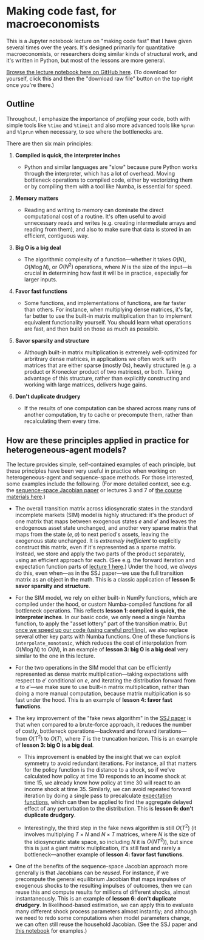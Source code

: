 # Making code fast, for macroeconomists
This is a Jupyter notebook lecture on "making code fast" that I have given several times over the years. It's designed primarily for quantitative macroeconomists, or researchers doing similar kinds of structural work, and it's written in Python, but most of the lessons are more general.

[Browse the lecture notebook here on GitHub here](https://github.com/mrognlie/fast-code-macro/blob/main/making_macro_code_fast.ipynb). (To download for yourself, click this and then the "download raw file" button on the top right once you're there.)

## Outline
Throughout, I emphasize the importance of *profiling* your code, both with simple tools like `%time` and `%timeit` and also more advanced tools like `%prun` and `%lprun` when necessary, to see where the bottlenecks are.

There are then six main principles:

1. **Compiled is quick, the interpreter inches**
    * Python and similar languages are "slow" because pure Python works through the interpreter, which has a lot of overhead. Moving bottleneck operations to compiled code, either by vectorizing them or by compiling them with a tool like Numba, is essential for speed.

2. **Memory matters**
    * Reading and writing to memory can dominate the direct computational cost of a routine. It's often useful to avoid unnecessary reads and writes (e.g. creating intermediate arrays and reading from them), and also to make sure that data is stored in an efficient, contiguous way.
  
3. **Big O is a big deal**
   * The algorithmic complexity of a function—whether it takes $O(N)$, $O(N \log N)$, or $O(N^2)$ operations, where $N$ is the size of the input—is crucial in determining how fast it will be in practice, especially for larger inputs.

4. **Favor fast functions**
   * Some functions, and implementations of functions, are far faster than others. For instance, when multiplying dense matrices, it's far, far better to use the built-in matrix multiplication than to implement equivalent functionality yourself. You should learn what operations are fast, and then build on those as much as possible.

5. **Savor sparsity and structure**
   * Although built-in matrix multiplication is extremely well-optimized for arbritrary dense matrices, in applications we often work with matrices that are either sparse (mostly 0s), heavily structured (e.g. a product or Kronecker product of two matrices), or both. Taking advantage of this structure, rather than explicitly constructing and working with large matrices, delivers huge gains.
   
6. **Don't duplicate drudgery**
   * If the results of one computation can be shared across many runs of another computation, try to cache or precompute them, rather than recalculating them every time. 



## How are these principles applied in practice for heterogeneous-agent models?
The lecture provides simple, self-contained examples of each principle, but these principles have been very useful in practice when working on heterogeneous-agent and sequence-space methods. For those interested, some examples include the following. (For more detailed context, see e.g. the [sequence-space Jacobian paper](https://shade-econ.github.io/sequence_space_jacobian.pdf) or lectures 3 and 7 of [the course materials here](https://github.com/mrognlie/econ411-3).)

* The overall transition matrix across idiosyncratic states in the standard incomplete markets (SIM) model is highly structured: it's the product of one matrix that maps between exogenous states $e$ and $e'$ and leaves the endogenous asset state unchanged, and another very sparse matrix that maps from the state $(e,a)$ to next period's assets, leaving the exogenous state unchanged. It is *extremely inefficient* to explicitly construct this matrix, even if it's represented as a sparse matrix. Instead, we store and apply the two parts of the product separately, using an efficient approach for each. (See e.g. the forward iteration and expectation function parts of [lecture 1 here](https://github.com/shade-econ/nber-workshop-2023?tab=readme-ov-file#first-lecture-online).) Under the hood, we *always* do this, even when—as in the SSJ paper—we use the full transition matrix as an object in the math. This is a classic application of **lesson 5: savor sparsity and structure**.


* For the SIM model, we rely on either built-in NumPy functions, which are compiled under the hood, or custom Numba-compiled functions for all bottleneck operations. This reflects **lesson 1: compiled is quick, the interpreter inches**. In our basic code, we only need a single Numba function, to apply the "asset lottery" part of the transition matrix. But [once we speed up our code (using careful profiling)](https://github.com/mrognlie/econ411-3/blob/main/notebooks/econ411_3_lecture3_supplement_speed.ipynb), we also replace several other key parts with Numba functions. One of these functions is `interpolate_monotonic`, which reduces the cost of interpolation from $O(N\log N)$ to $O(N)$, in an example of **lesson 3: big O is a big deal** very similar to the one in this lecture.


* For the two operations in the SIM model that can be efficiently represented as dense matrix multiplication—taking expectations with respect to $e'$ conditional on $e$, and iterating the distribution forward from $e$ to $e'$—we make sure to use built-in matrix multiplication, rather than doing a more manual computation, because matrix multiplication is so fast under the hood. This is an example of **lesson 4: favor fast functions**.


* The key improvement of the "fake news algorithm" in the [SSJ paper](https://shade-econ.github.io/sequence_space_jacobian.pdf) is that when compared to a brute-force approach, it reduces the number of costly, bottleneck operations—backward and forward iterations—from $O(T^2)$ to $O(T)$, where $T$ is the truncation horizon. This is an example of **lesson 3: big O is a big deal**.
   * This improvement is enabled by the insight that we can exploit symmetry to avoid redundant iterations. For instance, all that matters for the policy function is the distance to a shock, so if we've calculated how policy at time 10 responds to an income shock at time 15, we already know how policy at time 30 will react to an income shock at time 35. Similarly, we can avoid repeated forward iteration by doing a single pass to precalculate [expectation functions](https://github.com/mrognlie/econ411-3/blob/main/notebooks/econ411_3_lecture7_supplement_expfunctions.ipynb), which can then be applied to find the aggregate delayed effect of any perturbation to the distribution. This is **lesson 6: don't duplicate drudgery**.

   * Interestingly, the third step in the fake news algorithm is still $O(T^2)$ (it involves multiplying $T\times N$ and $N\times T$ matrices, where $N$ is the size of the idiosyncratic state space, so including $N$ it is $O(N T^2)$), but since this is just a giant matrix muliplication, it's still fast and rarely a bottleneck—another example of **lesson 4: favor fast functions**.


* One of the benefits of the sequence-space Jacobian approach more generally is that Jacobians can be *reused*. For instance, if we precompute the general equilibrium Jacobian that maps impulses of exogenous shocks to the resulting impulses of outcomes, then we can reuse this and compute results for millions of different shocks, almost instantaneously. This is an example of **lesson 6: don't duplicate drudgery**. In likelihood-based estimation, we can apply this to evaluate many different shock process parameters almost instantly; and although we need to redo some computations when model parameters change, we can often still reuse the household Jacobian. (See the SSJ paper and [this notebook](https://github.com/shade-econ/nber-workshop-2025/blob/main/notebooks/lecture6_estimation.ipynb) for examples.)
